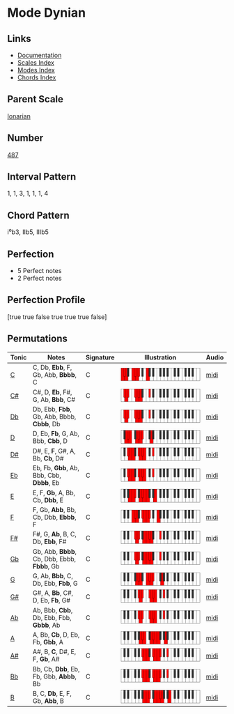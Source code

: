 # Mode Dynian

## Links

- [Documentation](README.md)
- [Scales Index](Scales.md)
- [Modes Index](Modes.md)
- [Chords Index](Chords.md)

## Parent Scale

[Ionarian](ScaleIonarian.md)

## Number

[487](https://ianring.com/musictheory/scales/487)

## Interval Pattern

1, 1, 3, 1, 1, 1, 4

## Chord Pattern

i⁰b3, IIb5, IIIb5

## Perfection

- 5 Perfect notes
- 2 Perfect notes

## Perfection Profile

[true true false true true true false]

## Permutations

| Tonic | Notes | Signature | Illustration | Audio |
|-------|-------|-----------|--------------|-------|
| [C](ModeCNaturalDynian.md) | C, Db, **Ebb**, F, Gb, Abb, **Bbbb**, C | C | ![CNaturalDynian](ModeCNaturalDynian.png) | [midi](https://github.com/edipermadi/music/blob/main/docs/ModeCNaturalDynian.mid?raw=true) |
| [C#](ModeCSharpDynian.md) | C#, D, **Eb**, F#, G, Ab, **Bbb**, C# | C | ![CSharpDynian](ModeCSharpDynian.png) | [midi](https://github.com/edipermadi/music/blob/main/docs/ModeCSharpDynian.mid?raw=true) |
| [Db](ModeDFlatDynian.md) | Db, Ebb, **Fbb**, Gb, Abb, Bbbb, **Cbbb**, Db | C | ![DFlatDynian](ModeDFlatDynian.png) | [midi](https://github.com/edipermadi/music/blob/main/docs/ModeDFlatDynian.mid?raw=true) |
| [D](ModeDNaturalDynian.md) | D, Eb, **Fb**, G, Ab, Bbb, **Cbb**, D | C | ![DNaturalDynian](ModeDNaturalDynian.png) | [midi](https://github.com/edipermadi/music/blob/main/docs/ModeDNaturalDynian.mid?raw=true) |
| [D#](ModeDSharpDynian.md) | D#, E, **F**, G#, A, Bb, **Cb**, D# | C | ![DSharpDynian](ModeDSharpDynian.png) | [midi](https://github.com/edipermadi/music/blob/main/docs/ModeDSharpDynian.mid?raw=true) |
| [Eb](ModeEFlatDynian.md) | Eb, Fb, **Gbb**, Ab, Bbb, Cbb, **Dbbb**, Eb | C | ![EFlatDynian](ModeEFlatDynian.png) | [midi](https://github.com/edipermadi/music/blob/main/docs/ModeEFlatDynian.mid?raw=true) |
| [E](ModeENaturalDynian.md) | E, F, **Gb**, A, Bb, Cb, **Dbb**, E | C | ![ENaturalDynian](ModeENaturalDynian.png) | [midi](https://github.com/edipermadi/music/blob/main/docs/ModeENaturalDynian.mid?raw=true) |
| [F](ModeFNaturalDynian.md) | F, Gb, **Abb**, Bb, Cb, Dbb, **Ebbb**, F | C | ![FNaturalDynian](ModeFNaturalDynian.png) | [midi](https://github.com/edipermadi/music/blob/main/docs/ModeFNaturalDynian.mid?raw=true) |
| [F#](ModeFSharpDynian.md) | F#, G, **Ab**, B, C, Db, **Ebb**, F# | C | ![FSharpDynian](ModeFSharpDynian.png) | [midi](https://github.com/edipermadi/music/blob/main/docs/ModeFSharpDynian.mid?raw=true) |
| [Gb](ModeGFlatDynian.md) | Gb, Abb, **Bbbb**, Cb, Dbb, Ebbb, **Fbbb**, Gb | C | ![GFlatDynian](ModeGFlatDynian.png) | [midi](https://github.com/edipermadi/music/blob/main/docs/ModeGFlatDynian.mid?raw=true) |
| [G](ModeGNaturalDynian.md) | G, Ab, **Bbb**, C, Db, Ebb, **Fbb**, G | C | ![GNaturalDynian](ModeGNaturalDynian.png) | [midi](https://github.com/edipermadi/music/blob/main/docs/ModeGNaturalDynian.mid?raw=true) |
| [G#](ModeGSharpDynian.md) | G#, A, **Bb**, C#, D, Eb, **Fb**, G# | C | ![GSharpDynian](ModeGSharpDynian.png) | [midi](https://github.com/edipermadi/music/blob/main/docs/ModeGSharpDynian.mid?raw=true) |
| [Ab](ModeAFlatDynian.md) | Ab, Bbb, **Cbb**, Db, Ebb, Fbb, **Gbbb**, Ab | C | ![AFlatDynian](ModeAFlatDynian.png) | [midi](https://github.com/edipermadi/music/blob/main/docs/ModeAFlatDynian.mid?raw=true) |
| [A](ModeANaturalDynian.md) | A, Bb, **Cb**, D, Eb, Fb, **Gbb**, A | C | ![ANaturalDynian](ModeANaturalDynian.png) | [midi](https://github.com/edipermadi/music/blob/main/docs/ModeANaturalDynian.mid?raw=true) |
| [A#](ModeASharpDynian.md) | A#, B, **C**, D#, E, F, **Gb**, A# | C | ![ASharpDynian](ModeASharpDynian.png) | [midi](https://github.com/edipermadi/music/blob/main/docs/ModeASharpDynian.mid?raw=true) |
| [Bb](ModeBFlatDynian.md) | Bb, Cb, **Dbb**, Eb, Fb, Gbb, **Abbb**, Bb | C | ![BFlatDynian](ModeBFlatDynian.png) | [midi](https://github.com/edipermadi/music/blob/main/docs/ModeBFlatDynian.mid?raw=true) |
| [B](ModeBNaturalDynian.md) | B, C, **Db**, E, F, Gb, **Abb**, B | C | ![BNaturalDynian](ModeBNaturalDynian.png) | [midi](https://github.com/edipermadi/music/blob/main/docs/ModeBNaturalDynian.mid?raw=true) |
